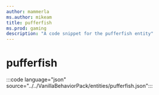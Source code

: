 ```yaml
---
author: mammerla
ms.author: mikeam
title: pufferfish
ms.prod: gaming
description: "A code snippet for the pufferfish entity"
---
```


# pufferfish

:::code language="json" source="../../VanillaBehaviorPack/entities/pufferfish.json":::
